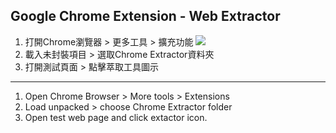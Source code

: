 ## Google Chrome Extension - Web Extractor

1. 打開Chrome瀏覽器 > 更多工具 > 擴充功能
![](1.)
2. 載入未封裝項目 > 選取Chrome Extractor資料夾
3. 打開測試頁面 > 點擊萃取工具圖示
---
1. Open Chrome Browser > More tools >  Extensions
2. Load unpacked > choose Chrome Extractor folder 
3. Open test web page and click extactor icon.
